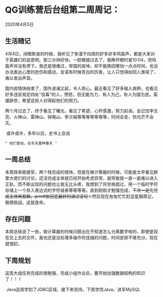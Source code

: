 # QG训练营后台组第二周周记：
2020年4月5日

## 生活随记

​		4月4日，闭眼默哀的时候，我听见了弥漫于四周的好多好多鸣笛声，都是大家对于英雄们的追思吧。那三分钟好快，一眨眼就过去了，我睁开眼时是10:04，但鸣笛声并没有停下。我还是很难过，举国的哀悼，却不能换回哪怕一点点时间，也没办法表达心里的悲伤和感动，言语有时候苍白的厉害，让人只觉得如同人类哑了，难以发出声音。

​		国内疫情快结束了，国外波澜又起，令人担心。最近看见了好多输入病例，也看见好多违反规定四处"投毒"的人，愤怒，但无能为力，有人为己，有人为国为民。英雄辞世，希望这些人对得起他们的努力。

​		两个月过去了，终于看见了曙光，看见了希望，心怀感激，努力前进。会记住李文亮、火神山、雷神山、钟南山、李兰娟等等等等等等等，时间会变，但光芒不会灭。

​		或许或许，多年以后，史书上会说 

	" 他们曾经，在冬天里种春天 " 


## 一周总结

​		本周效率能接受，两个栈完成的很快，但是在做计算器的时候，可能是太早看见群里大佬们的讨论，还没完成主体就已经开始考虑异常，就导致我一直一直难以进入正轨，而不断出现的问题也让我无比头疼，我想到了将空格跳过，用一个临时字符存储上一个存入表达式的字符或者等等等等。直到刚刚才勉强完成，~~下次一定先完成主体再看群。printf依旧是最好的调试语句！~~然后现在匆匆忙忙赶这星期周记，极限挑战，这就是命。

## 存在问题

​		本周总结说了一些，做计算器的时候问题出在不知道怎么分离数字啥的，即使是现在交上去的文件，我也还是没处理多操作符连缀的问题，时间安排不够充分，现在就很赶。

## 下周规划

​		这周大组任务完成的很勉强，完成小组作业后，要开始加强数据结构的知识了！！！

​		Java这周学到了JDBC区域，接下来坚持。下周学完Java，进军MySQL

